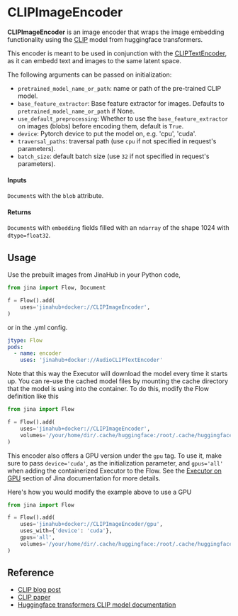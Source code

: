 # CLIPImageEncoder

**CLIPImageEncoder** is an image encoder that wraps the image embedding functionality using the [CLIP](https://huggingface.co/transformers/model_doc/clip.html) model from huggingface transformers.

This encoder is meant to be used in conjunction with the [CLIPTextEncoder](https://github.com/jina-ai/executors/tree/main/jinahub/encoders/text/CLIPTextEncoder),
as it can embedd text and images to the same latent space.

The following arguments can be passed on initialization:

- `pretrained_model_name_or_path`: name or path of the pre-trained CLIP model.
- `base_feature_extractor`: Base feature extractor for images. Defaults to ``pretrained_model_name_or_path`` if None.
- `use_default_preprocessing`: Whether to use the `base_feature_extractor` on images (blobs) before encoding them, default is `True`.
- `device`: Pytorch device to put the model on, e.g. 'cpu', 'cuda'.
- `traversal_paths`: traversal path (use `cpu` if not specified in request's parameters).
- `batch_size`: default batch size (use `32` if not specified in request's parameters).

#### Inputs 

`Document`s with the `blob` attribute.

#### Returns

`Document`s with `embedding` fields filled with an `ndarray` of the shape 1024 with `dtype=float32`.

## Usage

Use the prebuilt images from JinaHub in your Python code,

```python
from jina import Flow, Document

f = Flow().add(
    uses='jinahub+docker://CLIPImageEncoder',
)
```

or in the .yml config.

```yaml
jtype: Flow
pods:
  - name: encoder
    uses: 'jinahub+docker://AudioCLIPTextEncoder'
```

Note that this way the Executor will download the model every time it starts up. You can
re-use the cached model files by mounting the cache directory that the model is using
into the container. To do this, modify the Flow definition like this

```python
from jina import Flow

f = Flow().add(
    uses='jinahub+docker://CLIPImageEncoder',
    volumes='/your/home/dir/.cache/huggingface:/root/.cache/huggingface'
)
```

This encoder also offers a GPU version under the `gpu` tag. To use it, make sure to pass `device='cuda'`, as the initialization parameter, and `gpus='all'` when adding the containerized Executor to the Flow. See the [Executor on GPU](https://docs.jina.ai/tutorials/gpu_executor/) section of Jina documentation for more details.

Here's how you would modify the example above to use a GPU

```python
from jina import Flow

f = Flow().add(
    uses='jinahub+docker://CLIPImageEncoder/gpu',
    uses_with={'device': 'cuda'},
    gpus='all',
    volumes='/your/home/dir/.cache/huggingface:/root/.cache/huggingface' 
)
```

## Reference

- [CLIP blog post](https://openai.com/blog/clip/)
- [CLIP paper](https://arxiv.org/abs/2103.00020)
- [Huggingface transformers CLIP model documentation](https://huggingface.co/transformers/model_doc/clip.html)